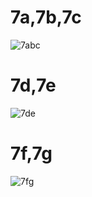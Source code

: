 # 7a,7b,7c
![7abc](https://github.com/shimaafathi123/ITI_OS_intake44/assets/93112282/bfa595af-a93d-4213-8e1d-f4d645f81ace)

# 7d,7e
![7de](https://github.com/shimaafathi123/ITI_OS_intake44/assets/93112282/7b5d7e9c-7959-4b43-b8e9-8bc99c2f5fa7)

# 7f,7g
![7fg](https://github.com/shimaafathi123/ITI_OS_intake44/assets/93112282/4271387a-e34d-472b-a6d8-f9ac3d2acb0f)
